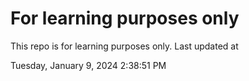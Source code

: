 # For learning purposes only
This repo is for learning purposes only.
Last updated at

Tuesday, January 9, 2024 2:38:51 PM


